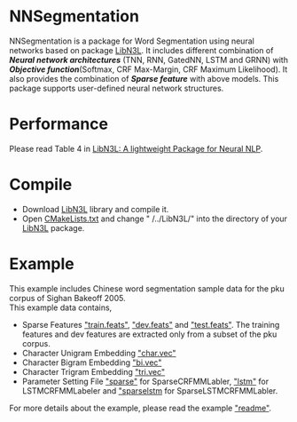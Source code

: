 NNSegmentation
======
NNSegmentation is a package for Word Segmentation using neural networks based on package [LibN3L](https://github.com/SUTDNLP/LibN3L). 
It includes different combination of ***Neural network architectures*** (TNN, RNN, GatedNN, LSTM and GRNN) with ***Objective function***(Softmax, CRF Max-Margin, CRF Maximum Likelihood).
It also provides the combination of ***Sparse feature*** with above models. 
This package supports user-defined neural network structures.

Performance
======
Please read Table 4 in [LibN3L: A lightweight Package for Neural NLP](https://github.com/SUTDNLP/LibN3L/blob/master/description\(expect%20for%20lrec2016\).pdf).

Compile
======
* Download [LibN3L](https://github.com/SUTDNLP/LibN3L) library and compile it. 
* Open [CMakeLists.txt](CMakeLists.txt) and change " /../LibN3L/" into the directory of your [LibN3L](https://github.com/SUTDNLP/LibN3L) package.

Example
======
This example includes Chinese word segmentation sample data for the pku corpus of Sighan Bakeoff 2005.  
This example data contains,  
* Sparse Features ["train.feats"](example/pku/pku.sample.train.feats), ["dev.feats"](example/pku/pku.sample.dev.feats) and ["test.feats"](example/pku/pku.test.feats). The training features and dev features are extracted only from a subset of the pku corpus.   
* Character Unigram Embedding ["char.vec"](example/embeddings/char.vec)
* Character Bigram Embedding ["bi.vec"](example/embeddings/bichar.vec)
* Character Trigram Embedding ["tri.vec"](example/embeddings/trichar.vec)
* Parameter Setting File ["sparse"](example/options/option.sparse) for SparseCRFMMLabler, ["lstm"](example/options/option.sparse) for LSTMCRFMMLabeler and ["sparselstm](example/options/option.sparse+lstm) for SparseLSTMCRFMMLabler.

For more details about the example, please read the example ["readme"](example/readme.md).
